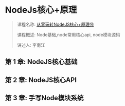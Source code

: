 # NodeJs核心+原理

> 课程名称: [从零玩转NodeJS核心+原理⑩](https://www.it666.com/my/course/189)
>
> 课程概述:  Node基础,node常用核心api, node模块源码
>
> 讲述人: 李南江

## 第 1 章: NodeJS核心基础



## 第 2 章: NodeJS核心API



## 第 3 章: 手写Node模块系统